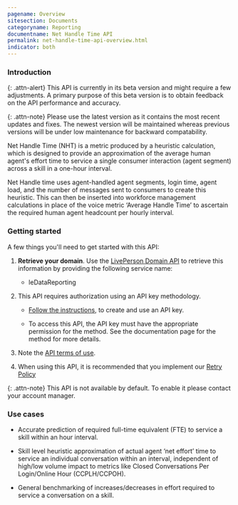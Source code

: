 ```yaml
---
pagename: Overview
sitesection: Documents
categoryname: Reporting
documentname: Net Handle Time API
permalink: net-handle-time-api-overview.html
indicator: both
---
```


### Introduction

{: .attn-alert}
This API is currently in its beta version and might require a few adjustments. A primary purpose of this beta version is to obtain feedback on the API performance and accuracy.

{: .attn-note}
Please use the latest version as it contains the most recent updates and fixes. The newest version will be maintained whereas previous versions will be under low maintenance for backward compatability. 

Net Handle Time (NHT) is a metric produced by a heuristic calculation, which is designed to provide an approximation of the average human agent's effort time to service a single consumer interaction (agent segment) across a skill in a one-hour interval.

Net Handle time uses agent-handled agent segments, login time, agent load, and the number of messages sent to consumers to create this heuristic. This can then be inserted into workforce management calculations in place of the voice metric ‘Average Handle Time’ to ascertain the required human agent headcount per hourly interval.

### Getting started

A few things you'll need to get started with this API:

1. **Retrieve your domain**. Use the [LivePerson Domain API](agent-domain-domain-api.html) to retrieve this information by providing the following service name:

	* leDataReporting

2. This API requires authorization using an API key methodology.

	* [Follow the instructions](create-oauth-1-0-api-keys.html), to create and use an API key.
	
	* To access this API, the API key must have the appropriate permission for the method. See the documentation page for the method for more details. 

3. Note the [API terms of use](https://www.liveperson.com/policies/terms-of-use).

4. When using this API, it is recommended that you implement our [Retry Policy](guides-retry-policy.html)

{: .attn-note}
This API is not available by default. To enable it please contact your account manager.

### Use cases

* Accurate prediction of required full-time equivalent (FTE) to service a skill within an hour interval.

* Skill level heuristic approximation of actual agent ‘net effort’ time to service an individual conversation within an interval, independent of high/low volume impact to metrics like Closed Conversations Per Login/Online Hour (CCPLH/CCPOH).

* General benchmarking of increases/decreases in effort required to service a conversation on a skill.
